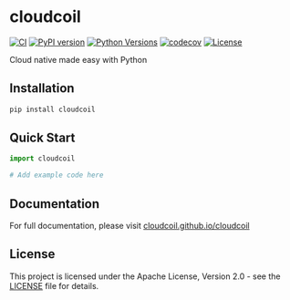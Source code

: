 # cloudcoil

[![CI](https://github.com/cloudcoil/cloudcoil/actions/workflows/ci.yml/badge.svg)](https://github.com/cloudcoil/cloudcoil/actions/workflows/ci.yml)
[![PyPI version](https://badge.fury.io/py/cloudcoil.svg)](https://badge.fury.io/py/cloudcoil)
[![Python Versions](https://img.shields.io/pypi/pyversions/cloudcoil.svg)](https://pypi.org/project/cloudcoil/)
[![codecov](https://codecov.io/gh/cloudcoil/cloudcoil/branch/main/graph/badge.svg)](https://codecov.io/gh/cloudcoil/cloudcoil)
[![License](https://img.shields.io/badge/License-Apache%202.0-blue.svg)](https://opensource.org/licenses/Apache-2.0)

Cloud native made easy with Python

## Installation

```bash
pip install cloudcoil
```

## Quick Start

```python
import cloudcoil

# Add example code here
```

## Documentation

For full documentation, please visit [cloudcoil.github.io/cloudcoil](https://cloudcoil.github.io/cloudcoil)

## License

This project is licensed under the Apache License, Version 2.0 - see the [LICENSE](LICENSE) file for details.
